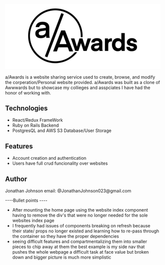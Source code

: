 ![upload_photo](app/assets/images/take2-of-logo.png)


a/Awards is a website sharing service used to create, browse, and modify the corperation/Personal website provided. a/Awards was built as a clone of Awwwards but to showcase my collieges and asspciates I have had the honor of working with.

## Technologies
* React/Redux FrameWork
* Ruby on Rails Backend
* PostgresQL and AWS S3 Database/User Storage
  

## Features
* Account creation and authentication
* Users have full crud funcionality over websites 

<h2>Author</h2>
Jonathan Johnson
email: @JonathanJohnson023@gmail.com

----Bullet points ----
* After mounting the home page using the website index component having to remove the div's that were no longer needed for the sole websites index page
* I frequently had issues of components breaking on refresh because their state/ props no longer existed and learning how to re-pass through the container so they have the proper dependencies
* seeing difficult features and compartmentalizing them into smaller pieces to chip away at them the best example is my side nav that pushes the whole webpage a difficult task at face value but broken down and bigger picture is much more simplistic